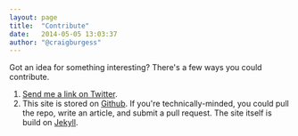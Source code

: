```yaml
---
layout: page
title:  "Contribute"
date:   2014-05-05 13:03:37
author: "@craigburgess"
---
```

Got an idea for something interesting? There's a few ways you could contribute.

1. [Send me a link on Twitter][2].
2. This site is stored on [Github][1]. If you're technically-minded, you could pull the repo, write an article, and submit a pull request. The site itself is build on [Jekyll][2].

[1]: https://github.com/philosophaster/philosophaster-jekyll
[2]: http://jekyllrb.com/
[3]: http://twitter.com/craigburgess